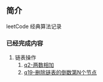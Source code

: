 ## 简介
leetCode 经典算法记录

### 已经完成内容
1. 链表操作
    1. [q2-两数相加](/链表操作/q2-两数相加)
    2. [q19-删除链表的倒数第N个节点](/链表操作/q19-删除链表的倒数第N个节点)